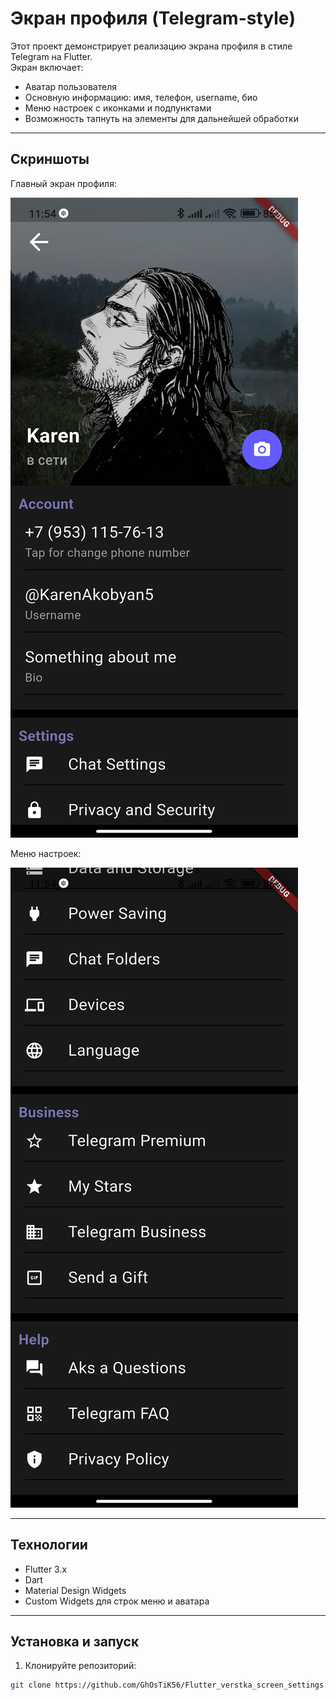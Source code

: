 # Экран профиля (Telegram-style)

Этот проект демонстрирует реализацию экрана профиля в стиле Telegram на Flutter.  
Экран включает:

- Аватар пользователя
- Основную информацию: имя, телефон, username, био
- Меню настроек с иконками и подпунктами
- Возможность тапнуть на элементы для дальнейшей обработки

---

## Скриншоты

Главный экран профиля:

![Главный экран профиля](assets/images/screenshots/screen1.jpg)

Меню настроек:

![Меню настроек](assets/images/screenshots/screen2.jpg)

---

## Технологии

- Flutter 3.x
- Dart
- Material Design Widgets
- Custom Widgets для строк меню и аватара

---

## Установка и запуск

1. Клонируйте репозиторий:
```bash
git clone https://github.com/GhOsTiK56/Flutter_verstka_screen_settings.git